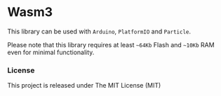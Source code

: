 # Wasm3

This library can be used with `Arduino`, `PlatformIO` and `Particle`.

Please note that this library requires at least `~64Kb` Flash and `~10Kb` RAM even for minimal functionality.

### License
This project is released under The MIT License (MIT)
